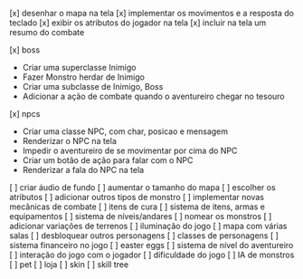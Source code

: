 [x] desenhar o mapa na tela
[x] implementar os movimentos e a resposta do teclado
[x] exibir os atributos do jogador na tela
[x] incluir na tela um resumo do combate

[x] boss
- Criar uma superclasse Inimigo
- Fazer Monstro herdar de Inimigo
- Criar uma subclasse de Inimigo, Boss
- Adicionar a ação de combate quando o aventureiro chegar no tesouro

[x] npcs
- Criar uma classe NPC, com char, posicao e mensagem
- Renderizar o NPC na tela
- Impedir o aventureiro de se movimentar por cima do NPC
- Criar um botão de ação para falar com o NPC
- Renderizar a fala do NPC na tela

[ ] criar áudio de fundo
[ ] aumentar o tamanho do mapa
[ ] escolher os atributos
[ ] adicionar outros tipos de monstro
[ ] implementar novas mecânicas de combate
[ ] itens de cura
[ ] sistema de itens, armas e equipamentos
[ ] sistema de níveis/andares
[ ] nomear os monstros
[ ] adicionar variações de terrenos
[ ] iluminação do jogo
[ ] mapa com várias salas
[ ] desbloquear outros personagens
[ ] classes de personagens
[ ] sistema financeiro no jogo
[ ] easter eggs
[ ] sistema de nível do aventureiro
[ ] interação do jogo com o jogador
[ ] dificuldade do jogo
[ ] IA de monstros
[ ] pet
[ ] loja
[ ] skin
[ ] skill tree
